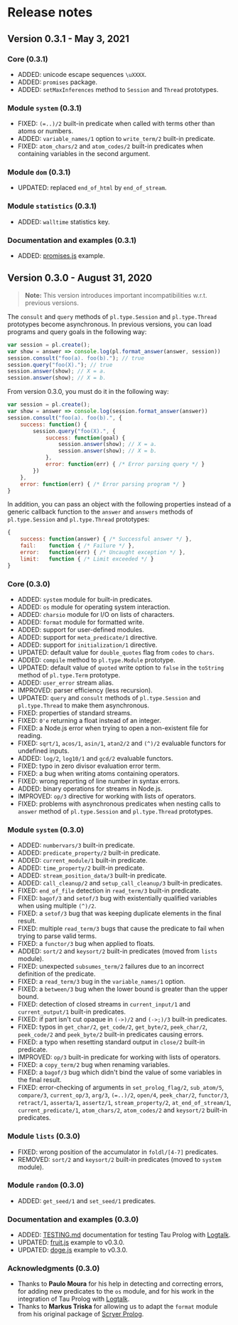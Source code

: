 # Release notes

## Version 0.3.1 - May 3, 2021

### Core (0.3.1)

* ADDED: unicode escape sequences `\uXXXX`.
* ADDED: `promises` package.
* ADDED: `setMaxInferences` method to `Session` and `Thread` prototypes.

### Module `system` (0.3.1)

*  FIXED: `(=..)/2` built-in predicate when called with terms other than atoms or numbers.
* ADDED: `variable_names/1` option to `write_term/2` built-in predicate.
*  FIXED: `atom_chars/2` and `atom_codes/2` built-in predicates when containing variables in the second argument.

### Module `dom` (0.3.1)

* UPDATED: replaced `end_of_html` by `end_of_stream`. 

### Module `statistics` (0.3.1)

* ADDED: `walltime` statistics key.

### Documentation and examples (0.3.1)

* ADDED: [promises.js](examples/nodejs/promises.js) example.

## Version 0.3.0 - August 31, 2020

> **Note:** This version introduces important incompatibilities w.r.t. previous versions.

The `consult` and `query` methods of `pl.type.Session` and `pl.type.Thread` prototypes become asynchronous. In previous versions, you can load programs and query goals in the following way:

```js
var session = pl.create();
var show = answer => console.log(pl.format_answer(answer, session))
session.consult("foo(a). foo(b)."); // true
session.query("foo(X)."); // true
session.answer(show); // X = a.
session.answer(show); // X = b.
```

From version 0.3.0, you must do it in the following way:

```js
var session = pl.create();
var show = answer => console.log(session.format_answer(answer))
session.consult("foo(a). foo(b).", {
    success: function() {
        session.query("foo(X).", {
            success: function(goal) {
                session.answer(show); // X = a.
                session.answer(show); // X = b.
            },
            error: function(err) { /* Error parsing query */ }
        })
    },
    error: function(err) { /* Error parsing program */ }
}
```

In addition, you can pass an object with the following properties instead of a generic callback function to the `answer` and `answers` methods of `pl.type.Session` and `pl.type.Thread` prototypes: 

```js
{
    success: function(answer) { /* Successful answer */ },
    fail:    function { /* Failure */ },
    error:   function(err) { /* Uncaught exception */ },
    limit:   function { /* Limit exceeded */ }
}
```

### Core (0.3.0)

- ADDED: `system` module for built-in predicates.
- ADDED: `os` module for operating system interaction.
- ADDED: `charsio` module for I/O on lists of characters.
- ADDED: `format` module for formatted write.
- ADDED: support for user-defined modules.
- ADDED: support for `meta_predicate/1` directive.
- ADDED: support for `initialization/1` directive.
- UPDATED: default value for `double_quotes` flag from `codes` to `chars`.
- ADDED: `compile` method to `pl.type.Module` prototype.
- UPDATED: default value of `quoted` write option to `false` in the `toString` method of `pl.type.Term` prototype.
- ADDED: `user_error` stream alias.
- IMPROVED: parser efficiency (less recursion).
- UPDATED: `query` and `consult` methods of `pl.type.Session` and `pl.type.Thread` to make them asynchronous.
- FIXED: properties of standard streams.
- FIXED: `0'e` returning a float instead of an integer.
- FIXED: a Node.js error when trying to open a non-existent file for reading.
- FIXED: `sqrt/1`, `acos/1`, `asin/1`, `atan2/2` and `(^)/2` evaluable functors for undefined inputs.
- ADDED: `log/2`, `log10/1` and `gcd/2` evaluable functors.
- FIXED: typo in zero divisor evaluation error term.
- FIXED: a bug when writing atoms containing operators.
- FIXED: wrong reporting of line number in syntax errors.
- ADDED: binary operations for streams in Node.js.
- IMPROVED: `op/3` directive for working with lists of operators.
- FIXED: problems with asynchronous predicates when nesting calls to `answer` method of `pl.type.Session` and `pl.type.Thread` prototypes.

### Module `system` (0.3.0)

- ADDED: `numbervars/3` built-in predicate.
- ADDED: `predicate_property/2` built-in predicate.
- ADDED: `current_module/1` built-in predicate.
- ADDED: `time_property/2` built-in predicate.
- ADDED: `stream_position_data/3` built-in predicate.
- ADDED: `call_cleanup/2` and `setup_call_cleanup/3` built-in predicates.
- FIXED: `end_of_file` detection in `read_term/3` built-in predicate.
- FIXED: `bagof/3` and `setof/3` bug with existentially qualified variables when using multiple `(^)/2`.
- FIXED: a `setof/3` bug that was keeping duplicate elements in the final result.
- FIXED: multiple `read_term/3` bugs that cause the predicate to fail when trying to parse valid terms.
- FIXED: a `functor/3` bug when applied to floats.
- ADDED: `sort/2` and `keysort/2` built-in predicates (moved from `lists` module).
- FIXED: unexpected `subsumes_term/2` failures due to an incorrect definition of the predicate.
- FIXED: a `read_term/3` bug in the `variable_names/1` option.
- FIXED: a `between/3` bug when the lower bound is greater than the upper bound.
- FIXED: detection of closed streams in `current_input/1` and `current_output/1` built-in predicates.
- FIXED: if part isn't cut opaque in `(->)/2` and `(->;)/3` built-in predicates.
- FIXED: typos in `get_char/2`, `get_code/2`, `get_byte/2`, `peek_char/2`, `peek_code/2` and `peek_byte/2` built-in predicates causing errors.
- FIXED: a typo when resetting standard output in `close/2` built-in predicate.
- IMPROVED: `op/3` built-in predicate for working with lists of operators.
- FIXED: a `copy_term/2` bug when renaming variables.
- FIXED: a `bagof/3` bug which didn't bind the value of some variables in the final result.
- FIXED: error-checking of arguments in `set_prolog_flag/2`, `sub_atom/5`, `compare/3`, `current_op/3`, `arg/3`, `(=..)/2`, `open/4`, `peek_char/2`, `functor/3`, `retract/1`, `asserta/1`, `assertz/1`,  `stream_property/2`, `at_end_of_stream/1`, `current_predicate/1`, `atom_chars/2`, `atom_codes/2` and `keysort/2` built-in predicates.

### Module `lists` (0.3.0)

- FIXED: wrong position of the accumulator in `foldl/[4-7]` predicates.
- REMOVED: `sort/2` and `keysort/2` built-in predicates (moved to `system` module).

### Module `random` (0.3.0)

- ADDED: `get_seed/1` and `set_seed/1` predicates.

### Documentation and examples (0.3.0)

- ADDED: [TESTING.md](TESTING.md) documentation for testing Tau Prolog with [Logtalk](https://github.com/LogtalkDotOrg/logtalk3).
- UPDATED: [fruit.js](examples/nodejs/fruit.js) example to v0.3.0.
- UPDATED: [doge.js](examples/doge/doge.js) example to v0.3.0.

### Acknowledgments (0.3.0)

- Thanks to **Paulo Moura** for his help in detecting and correcting errors, for adding new predicates to the `os` module, and for his work in the integration of Tau Prolog with [Logtalk](https://github.com/LogtalkDotOrg/logtalk3).
- Thanks to **Markus Triska** for allowing us to adapt the `format` module from his original package of [Scryer Prolog](https://github.com/mthom/scryer-prolog/blob/master/src/lib/format.pl).
